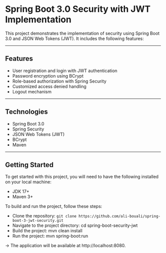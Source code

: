 # Spring Boot 3.0 Security with JWT Implementation
This project demonstrates the implementation of security using Spring Boot 3.0 and JSON Web Tokens (JWT). It includes the following features:

---

## Features
* User registration and login with JWT authentication
* Password encryption using BCrypt
* Role-based authorization with Spring Security
* Customized access denied handling
* Logout mechanism

---

## Technologies
* Spring Boot 3.0
* Spring Security
* JSON Web Tokens (JWT)
* BCrypt
* Maven

---

## Getting Started
To get started with this project, you will need to have the following installed on your local machine:

* JDK 17+
* Maven 3+


To build and run the project, follow these steps:

* Clone the repository: `git clone https://github.com/ali-bouali/spring-boot-3-jwt-security.git`
* Navigate to the project directory: cd spring-boot-security-jwt
* Build the project: mvn clean install
* Run the project: mvn spring-boot:run

-> The application will be available at http://localhost:8080.